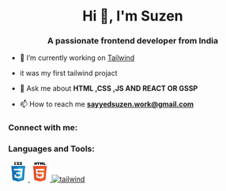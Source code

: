 <h1 align="center">Hi 👋, I'm Suzen</h1>
<h3 align="center">A passionate frontend developer from India</h3>

- 🔭 I’m currently working on [Tailwind](https://suzen1.github.io/Tailwind/)
- it was my first tailwind projact

- 💬 Ask me about **HTML ,CSS ,JS AND REACT OR GSSP**

- 📫 How to reach me **sayyedsuzen.work@gmail.com**

<h3 align="left">Connect with me:</h3>
<p align="left">
</p>

<h3 align="left">Languages and Tools:</h3>
<p align="left"> <a href="https://www.w3schools.com/css/" target="_blank" rel="noreferrer"> <img src="https://raw.githubusercontent.com/devicons/devicon/master/icons/css3/css3-original-wordmark.svg" alt="css3" width="40" height="40"/> </a> <a href="https://www.w3.org/html/" target="_blank" rel="noreferrer"> <img src="https://raw.githubusercontent.com/devicons/devicon/master/icons/html5/html5-original-wordmark.svg" alt="html5" width="40" height="40"/> </a> <a href="https://tailwindcss.com/" target="_blank" rel="noreferrer"> <img src="https://www.vectorlogo.zone/logos/tailwindcss/tailwindcss-icon.svg" alt="tailwind" width="40" height="40"/> </a> </p>


